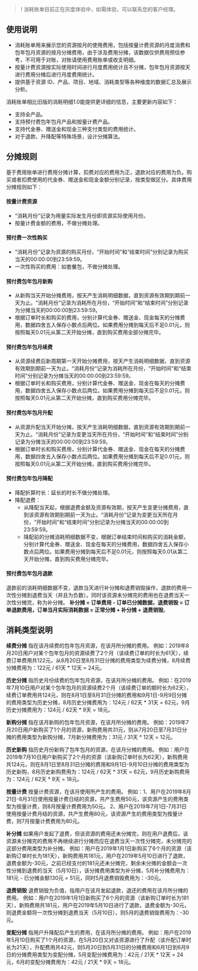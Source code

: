 >! 消耗账单目前正在灰度体验中，如需体验，可以联系您的客户经理。
>

## 使用说明
- 消耗账单用来展示您的资源按月的使用费用，包括按量计费资源的月度消费和包年包月资源的按月分摊费用，由于涉及费用分摊，该数据仅供费用预估参考，不可用于对账，对账请使用费用账单或收支明细。
- 按量计费资源按实际使用时间进行月度费用统计且不分摊，包年包月资源按天进行费用分摊后进行月度费用统计。
- 提供基于资源 ID、产品、项目、地域、消耗类型等各种维度的数据汇总及展示分析。


消耗账单相比旧版的消耗明细1.0能提供更详细的信息，主要更新内容如下：

- 支持全产品。
- 支持预付费包年包月产品和按量计费产品。
- 支持代金券、赠送金和现金三种支付类型的费用统计。
- 对于退款、升降配等特殊场景，设计分摊算法。


## 分摊规则
基于费用账单进行费用分摊计算，扣费对应的费用为正，退款对应的费用为负。购买或者扣费使用的代金券、赠送金和现金金额分别记录，按类型做区分。具体费用分摊规则如下：


#### 按量计费资源
- “消耗月份”记录为用量实际发生月份即资源实际使用月份。
- 按量计费金额的费用，不做分摊处理。


#### 预付费一次性购买
- “消耗月份”记录为资源的购买月份，“开始时间”和“结束时间”分别记录为购买当天的00:00:00到23:59:59。
- 一次性购买的费用：如套餐包，不做分摊处理。

#### 预付费包年包月新购
- 从新购当天开始分摊费用，按天产生消耗明细数据，直到资源有效期到期前一天为止。“消耗月份”记录为消耗所在月份，“开始时间”和“结束时间”分别记录为分摊当天的00:00:00到23:59:59。
- 根据订单时长和购买的费用，分别计算代金券、赠送金、现金每天的分摊费用，数据四舍五入保存小数点后两位。如果费用分摊到每天后不足0.01元，则按照每天0.01元从第二天开始分摊，直到购买费用全部分摊完毕。


#### 预付费包年包月续费
- 从资源续费后新周期第一天开始分摊费用，按天产生消耗明细数据，直到资源有效期到期前一天为止。“消耗月份”记录为消耗所在月份，“开始时间”和“结束时间”分别记录为分摊当天的00:00:00到23:59:59。
- 根据订单时长和购买费用，分别计算代金券、赠送金、现金在每天的分摊费用，数据四舍五入保存小数点后两位。如果费用分摊到每天后不足0.01元，则按照每天0.01元从第二天开始分摊，直到购买费用分摊完毕。


#### 预付费包年包月升配
- 从资源升配当天开始分摊，按天产生消耗明细数据，直到资源有效期到期前一天为止。“消耗月份”记录为变更当天所在月份，“开始时间”和“结束时间”分别记录为分摊当天的00:00:00到23:59:59。
- 根据订单时长和购买费用，分别计算代金券、赠送金、现金在每天的分摊费用，数据四舍五入保存小数点后两位。如果费用分摊到每天后不足0.01元，则按照每天0.01元从第二天开始分摊，直到购买费用分摊完毕。


#### 预付费包年包月降配
- 降配折算时长：延长的时长不做分摊处理。
- 降配退费：
  - 从降配当天起，根据退费金额及资源有效期，按天产生变更分摊费用，直到该资源有效期到期前一天为止。“消耗月份”记录为变更当天所在月份，“开始时间”和“结束时间”分别记录为分摊当天的00:00:00到23:59:59。
  - 降配前的分摊消耗明细数据不变，根据订单结束时间和购买的消耗金额，分别计算代金券、赠送金、现金在每天的分摊费用，数据四舍五入保存小数点后两位。如果费用分摊到每天后不足0.01元，则按照每天0.01从第二天开始分摊，直到购买费用分摊完毕。

#### 预付费包年包月退款
退款前的消耗明细数据不变，退款当天进行补分摊和退费销毁操作，退款的费用一次性分摊到退费当天（并且为负数）。同时该资源未分摊完的费用也在退费当天一次性分摊完，称为补分摊。 **补分摊 = 订单费用 - 订单已分摊数据，退费销毁 = 订单退款费用，订单当月实际消耗数据 = 正常分摊 + 补分摊 + 退费销毁**。


## 消耗类型说明
**续费分摊**
指在该月续费的包年包月资源，在该月所分摊的费用。
例如：2019年8月20日用户对某个包年包月的资源续费了2个月（该续费订单的时长为61天），续费订单费用共122元，从8月20日至8月31日分摊的费用类型为续费分摊，8月续费分摊费用为：122元 / 61天 * 12天 = 24元。

**历史分摊**
指历史月份续费的包年包月资源，在该月所分摊的费用。
例如：在2019年7月10日用户对某个包年包月的资源续费2个月（该续费订单的额时长为62天），续费订单费用共124元，则在8月1日至8月31日分摊的费用和9月1日-9月9日分摊的费用类型为历史分摊，8月历史分摊费用为：124元 / 62天 * 31天 = 62元，9月历史分摊费用为：124元 / 62天 * 9天 = 18元。

**新购分摊**
指在该月新购的包年包月资源，在该月所分摊的费用。
例如：2019年7月20日用户新购买了1个月的资源，新购费用共31元，则从7月20日至7月31日分摊的费用类型为新购分摊，7月新分摊费用为：31元 / 31天 * 12天 = 12元。

**历史新购**
指历史月份新购了包年包月的资源，在该月分摊的费用。
例如：用户在2019年7月10日用户新购买了2个月的资源（该新购订单时长为62天），新购费用共124元，则在8月1日至8月31日分摊的费用和9月1日-9月10日分摊的费用类型为历史新购，8月历史新购费用为：124元 / 62天 * 31天 = 62元，9月历史新购费用为：124元 / 62天 * 9天 = 18元。

**按量计费**
按量计费资源，在该月使用所产生的费用。
例如：1、用户在2019年8月21日-8月31日使用按量计费日结的资源，共产生费用50元，该资源产生的费用类型为按量计费，则8月按量计费费用为50元。
2、用户在2019年7月1日-7月31日使用按量计费月结的资源，共产生费用80元，该资源产生的费用类型为按量计费，则7月按量计费费用为80元。

**补分摊**
如果用户发起了退费，但该资源的费用还未分摊完，则在用户退费后，该资源未分摊完的费用不再继续进行分摊而应在退费当天一次性分摊完，未分摊完的这部分费用类型为补分摊。
例如：用户在2019年1月1日新购买了6个月的资源（该新购订单时长为181天），新购费用共181元，用户在2019年5月10日进行了退款，退费金额为-30元，之前已经支付的181元还未分摊完，剩余未分摊的金额会一次性分摊到退费的当天（5月10日），该分摊费用类型为补分摊，5月补分摊费用为：181元 - 已分摊金额130元 = 51元，同时5月退费销毁费用为：-30元。

**退费销毁**
退费销毁为负值，指用户在该月发起退款，退还的费用在该月所分摊的费用。
例如：用户在2019年1月1日新购买了6个月的资源（该新购订单时长为181天），新购费用共181元，用户在2019年5月10日进行了退款，退费金额为-30元，则退费金额将一次性分摊到退费当天（5月10日），则5月的退费销毁费用为：-30元。

**变配分摊**
指用户升降配后产生的费用，在该月所分摊的费用。
例如：用户在2019年5月10日购买了1个月的资源，在5月20日又对该资源进行了升配（该升配订单时长为21天），升配费用共42元，则5月20日到5月31日的分摊费用和6月1日到6月9日的分摊费用类型为变配分摊，5月变配分摊费用为：42元 / 21天 * 12天 = 24元，6月的变配分摊费用为：42元 / 21天 * 9天 = 18元。
